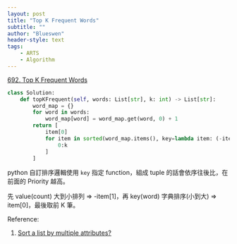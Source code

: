 ```yaml
---
layout: post
title: "Top K Frequent Words"
subtitle: ""
author: "Blueswen"
header-style: text
tags:
    - ARTS
    - Algorithm
---
```


[692. Top K Frequent Words](https://leetcode.com/problems/top-k-frequent-words/)

```python
class Solution:
    def topKFrequent(self, words: List[str], k: int) -> List[str]:
        word_map = {}
        for word in words:
            word_map[word] = word_map.get(word, 0) + 1
        return [
            item[0]
            for item in sorted(word_map.items(), key=lambda item: (-item[1], item[0]))[
                0:k
            ]
        ]
```

python 自訂排序邏輯使用 ```key``` 指定 function，組成 tuple 的話會依序往後比，在前面的 Priority 越高。

先 value(count) 大到小排列 => -item[1]，再 key(word) 字典排序(小到大) => item[0]，最後取前 K 筆。

Reference:

1. [Sort a list by multiple attributes?](https://stackoverflow.com/a/4233482/13582118)
